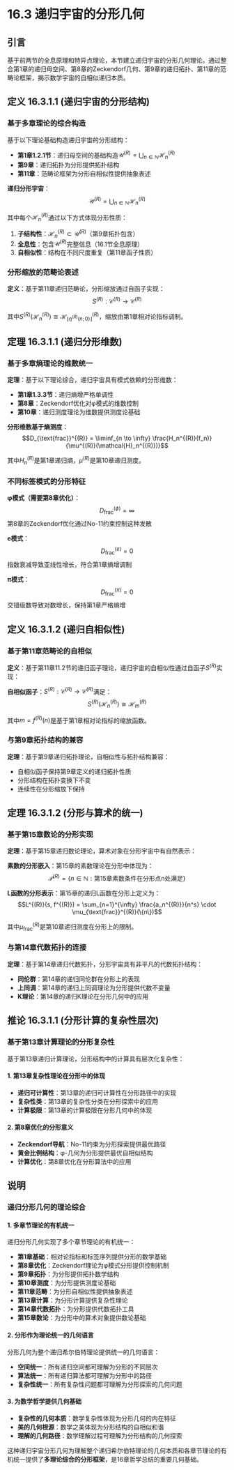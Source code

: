 # 16.3 递归宇宙的分形几何

## 引言

基于前两节的全息原理和特异点理论，本节建立递归宇宙的分形几何理论。通过整合第1章的递归母空间、第8章的Zeckendorf几何、第9章的递归拓扑、第11章的范畴论框架，揭示数学宇宙的自相似递归本质。

## 定义 16.3.1.1 (递归宇宙的分形结构)

### 基于多章理论的综合构造

基于以下理论基础构造递归宇宙的分形结构：
- **第1章1.2.1节**：递归母空间的基础构造$\mathcal{U}^{(R)} = \bigcup_{n \in \mathbb{N}} \mathcal{H}_n^{(R)}$
- **第9章**：递归拓扑为分形提供拓扑结构
- **第11章**：范畴论框架为分形自相似性提供抽象表述

**递归分形宇宙**：
$$\mathcal{U}^{(R)} = \bigcup_{n \in \mathbb{N}} \mathcal{H}_n^{(R)}$$

其中每个$\mathcal{H}_n^{(R)}$通过以下方式体现分形性质：
1. **子结构性**：$\mathcal{H}_n^{(R)} \subset \mathcal{U}^{(R)}$（第9章拓扑包含）
2. **全息性**：包含$\mathcal{U}^{(R)}$完整信息（16.1节全息原理）
3. **自相似性**：结构在不同尺度重复（第11章函子性质）

### 分形缩放的范畴论表述

**定义**：基于第11章递归范畴论，分形缩放通过自函子实现：
$$S^{(R)}: \mathcal{C}^{(R)} \to \mathcal{C}^{(R)}$$

其中$S^{(R)}(\mathcal{H}_n^{(R)}) \cong \mathcal{H}_{\lfloor\eta^{(R)}(n; 0)\rfloor}^{(R)}$，缩放由第1章相对论指标调制。

## 定理 16.3.1.1 (递归分形维数)

### 基于多章熵理论的维数统一

**定理**：基于以下理论综合，递归宇宙具有模式依赖的分形维数：
- **第1章1.3.3节**：递归熵增严格单调性
- **第8章**：Zeckendorf优化对φ模式的维数控制
- **第10章**：递归测度理论为维数提供测度论基础

**分形维数基于熵测度**：
$$D_{\text{frac}}^{(R)} = \liminf_{n \to \infty} \frac{H_n^{(R)}(f_n)}{\mu^{(R)}(\mathcal{H}_n^{(R)})}$$

其中$H_n^{(R)}$是第1章递归熵，$\mu^{(R)}$是第10章递归测度。

### 不同标签模式的分形特征

**φ模式（需要第8章优化）**：
$$D_{\text{frac}}^{(\phi)} = \infty$$
第8章的Zeckendorf优化通过No-11约束控制这种发散

**e模式**：
$$D_{\text{frac}}^{(e)} = 0$$
指数衰减导致亚线性增长，符合第1章熵增调制

**π模式**：
$$D_{\text{frac}}^{(\pi)} = 0$$
交错级数导致对数增长，保持第1章严格熵增

## 定义 16.3.1.2 (递归自相似性)

### 基于第11章范畴论的自相似

**定义**：基于第11章11.2节的递归函子理论，递归宇宙的自相似性通过自函子$S^{(R)}$实现：

**自相似函子**：$S^{(R)}: \mathcal{C}^{(R)} \to \mathcal{C}^{(R)}$满足：
$$S^{(R)}(\mathcal{H}_n^{(R)}) \cong \mathcal{H}_m^{(R)}$$

其中$m = f^{(R)}(n)$是基于第1章相对论指标的缩放函数。

### 与第9章拓扑结构的兼容

**定理**：基于第9章递归拓扑理论，自相似性与拓扑结构兼容：
- 自相似函子保持第9章定义的递归拓扑性质
- 分形结构在拓扑变换下不变
- 连续性在分形缩放下保持

## 定理 16.3.1.2 (分形与算术的统一)

### 基于第15章数论的分形实现

**定理**：基于第15章递归数论理论，算术对象在分形宇宙中有自然表示：

**素数的分形嵌入**：第15章的素数理论在分形中体现为：
$$\mathcal{P}^{(R)} = \{n \in \mathbb{N} : \text{第15章素数条件在分形点n处满足}\}$$

**L函数的分形表示**：第15章的递归L函数在分形上定义为：
$$L^{(R)}(s, f^{(R)}) = \sum_{n=1}^{\infty} \frac{a_n^{(R)}}{n^s} \cdot \mu_{\text{frac}}^{(R)}(\{n\})$$

其中$\mu_{\text{frac}}^{(R)}$是第10章递归测度在分形上的限制。

### 与第14章代数拓扑的连接

**定理**：基于第14章递归代数拓扑，分形宇宙具有非平凡的代数拓扑结构：
- **同伦群**：第14章的递归同伦群在分形上的表现
- **上同调**：第14章的递归上同调理论为分形提供代数不变量
- **K理论**：第14章的递归K理论在分形几何中的应用

## 推论 16.3.1.1 (分形计算的复杂性层次)

### 基于第13章计算理论的分形复杂性

基于第13章递归计算理论，分形结构中的计算具有层次化复杂性：

#### **1. 第13章复杂性理论在分形中的体现**
- **递归可计算性**：第13章的递归可计算性在分形路径中的实现
- **复杂性类**：第13章的复杂性分类在分形探索中的应用
- **计算极限**：第13章的计算极限在分形几何中的体现

#### **2. 第8章优化的分形意义**
- **Zeckendorf导航**：No-11约束为分形探索提供最优路径
- **黄金比例结构**：φ-几何为分形提供最优自相似结构
- **计算优化**：第8章优化在分形算法中的应用

## 说明

### **递归分形几何的理论综合**

#### **1. 多章节理论的有机统一**
递归分形几何实现了多个章节理论的有机统一：
- **第1章基础**：相对论指标和标签序列提供分形的数学基础
- **第8章优化**：Zeckendorf理论为φ模式分形提供控制机制
- **第9章拓扑**：为分形提供拓扑数学结构
- **第10章测度**：为分形提供测度论基础
- **第11章范畴**：为分形自相似性提供抽象表述
- **第13章计算**：为分形计算提供复杂性理论
- **第14章代数拓扑**：为分形提供代数拓扑工具
- **第15章数论**：为分形中的算术对象提供数论基础

#### **2. 分形作为理论统一的几何语言**
分形几何为整个递归希尔伯特理论提供统一的几何语言：
- **空间统一**：所有递归空间都可理解为分形的不同层次
- **算法统一**：所有递归算法都可理解为分形中的路径
- **复杂性统一**：所有复杂性问题都可理解为分形探索的几何问题

#### **3. 为数学哲学提供几何基础**
- **复杂性的几何本质**：数学复杂性体现为分形几何的内在特征
- **美的几何根源**：数学之美体现为分形结构的自相似和谐
- **理解的几何路径**：数学理解过程可理解为分形结构的几何探索

这种递归宇宙分形几何为理解整个递归希尔伯特理论的几何本质和各章节理论的有机统一提供了**多理论综合的分形框架**，是16章哲学总结的重要几何基础。